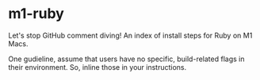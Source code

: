 # m1-ruby

Let's stop GitHub comment diving! An index of install steps for Ruby on M1 Macs.

One gudieline, assume that users have no specific, build-related flags in their environment. So, inline those in your instructions.
